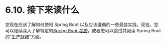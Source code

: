 # 6.10. 接下来读什么

您现在应该了解如何使用 Spring Boot 以及应该遵循的一些最佳实践。现在，您可以继续深入了解特定的[_Spring Boot 功能_](https://docs.spring.io/spring-boot/docs/current/reference/htmlsingle/#features)，或者您可以跳过并阅读 Spring Boot 的“[生产就绪](https://docs.spring.io/spring-boot/docs/current/reference/htmlsingle/#actuator)”方面。

